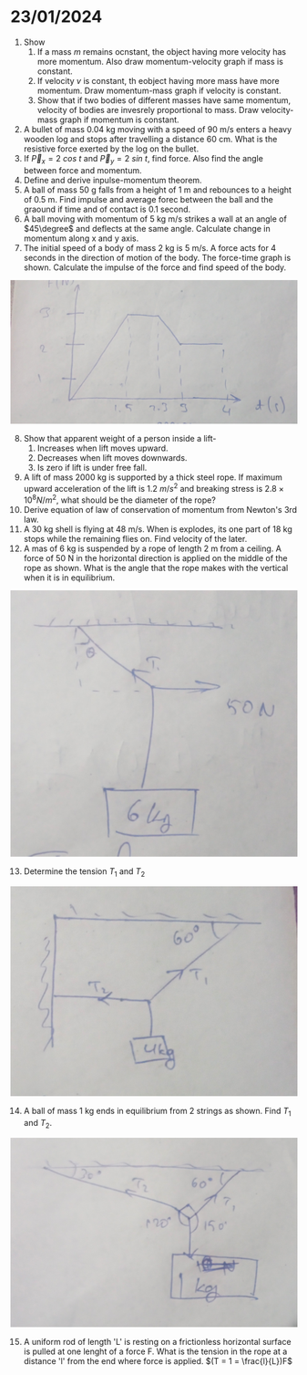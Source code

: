 # 23/01/2024

1. Show
    1. If a mass $m$ remains ocnstant, the object having more velocity has more momentum. Also draw momentum-velocity graph if mass is constant.
    2. If velocity $v$ is constant, th eobject having more mass have more momentum. Draw momentum-mass graph if velocity is constant. 
    3. Show that if two bodies of different masses have same momentum, velocity of bodies are invesrely proportional to mass. Draw velocity-mass graph if momentum is constant. 
2. A bullet of mass 0.04 kg moving with a speed of 90 m/s enters a heavy wooden log and stops after travelling a distance 60 cm. What is the resistive force exerted by the log on the bullet. 
3. If $\overrightarrow{P}_x =2\ cos\ t$ and $\overrightarrow{P}_y=2\ sin\ t$, find force. Also find the angle between force and momentum. 
4. Define and derive inpulse-momentum theorem. 
5. A ball of mass 50 g falls from a height of 1 m and rebounces to a height of 0.5 m. Find impulse and average forec between the ball and the graound if time and of contact is 0.1 second. 
6. A ball moving with momentum of 5 kg m/s strikes a wall at an angle of $45\degree$ and deflects at the same angle. Calculate change in momentum along x and y axis. 
7. The initial speed of a body of mass 2 kg is 5 m/s. A force acts for 4 seconds in the direction of motion of the body. The force-time graph is shown. Calculate the impulse of the force and find speed of the body.

![img](./src/7-force-time.jpg)

8. Show that apparent weight of a person inside a lift- 
    1. Increases when lift moves upward.
    2. Decreases when lift moves downwards. 
    3. Is zero if lift is under free fall. 
9. A lift of mass 2000 kg is supported by a thick steel rope. If maximum upward acceleration of the lift is 1.2 $m/s^2$ and breaking stress is $2.8 \times 10^8 N/m^2$, what should be the diameter of the rope? 
10. Derive equation of law of conservation of momentum from Newton's 3rd law. 
11. A 30 kg shell is flying at 48 m/s. When is explodes, its one part of 18 kg stops while the remaining flies on. Find velocity of the later. 
12. A mas of 6 kg is suspended by a rope of length 2 m from a ceiling. A force of 50 N in the horizontal direction is applied on the middle of the rope as shown. What is the angle that the rope makes with the vertical when it is in equilibrium. 

![img](./src/12-string.jpg)

13. Determine the tension $T_1$ and $T_2$

![img](./src/13-string.jpg) 

14. A ball of mass 1 kg ends in equilibrium from 2 strings as shown. Find $T_1$ and $T_2$. 

![img](./src/14-string.jpg)

15. A uniform rod of length 'L' is resting on a frictionless horizontal surface is pulled at one lenght of a force F. What is the tension in the rope at a distance 'l' from the end where force is applied. $(T = 1 = \frac{l}{L})F$

